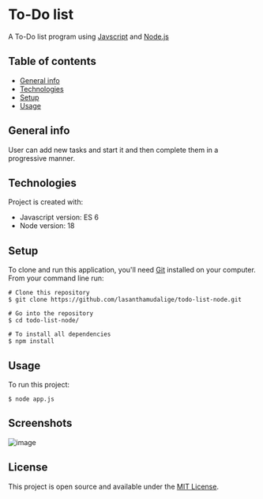 # To-Do list

A To-Do list program using [Javscript](https://developer.mozilla.org/en-US/docs/Web/javascript) and [Node.js](https://nodejs.org/en/)

## Table of contents
* [General info](#general-info)
* [Technologies](#technologies)
* [Setup](#setup)
* [Usage](#usage)

## General info

User can add new tasks and start it and then complete them in a progressive manner. 

## Technologies
Project is created with:
* Javascript version: ES 6
* Node version: 18
	
## Setup

To clone and run this application, you'll need [Git](https://git-scm.com) installed on your computer.\
From your command line run:

```
# Clone this repository
$ git clone https://github.com/lasanthamudalige/todo-list-node.git

# Go into the repository
$ cd todo-list-node/

# To install all dependencies
$ npm install
```


## Usage

To run this project:

```
$ node app.js
```

## Screenshots
![image](https://user-images.githubusercontent.com/91461938/222900319-072cc87f-5eeb-43cc-8ac6-7776a5a5117d.png)

## License 
This project is open source and available under the [MIT License](https://github.com/lasanthamudalige/todo-list-node/blob/main/LICENSE).
